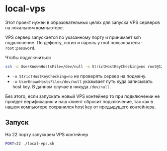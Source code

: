 # local-vps

Этот проект нужен в образовательных целях для запуска VPS серверов на локальном компьютере.

VPS сервер запускается по указанному порту и принимает ssh подключение. По дефолту, логин и пароль
у root пользователя - `root:password`.

Чтобы подключиться

```bash
ssh -o UserKnownHostsFile=/dev/null -o StrictHostKeyChecking=no root@127.0.0.1 -p 22
```

- `-o StrictHostKeyChecking=no` не проверять сервер на подмену.
- `-o UserKnownHostsFile=/dev/null` указывает путь куда записывать host key. В данном случае в никуда `/dev/null`.

Без этого, если запускать новый VPS контейнер то при подключении не пройдет верификацию и наш клиент сбросит подключение, так как в нашем компьютере сохранился host key от предыдущего контейнера.

## Запуск

На 22 порту запускаем VPS контейнер

```bash
PORT=22 ./local-vps.sh
```
